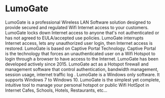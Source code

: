 # LumoGate
LumoGate is a professional Wireless LAN Software solution designed to provide secured and regulated Wifi Internet access to your customers. LumoGate locks down Internet access to anyone that's not authenticated or has not agreed to EULA/accepted use policies. LumoGate interrupts Internet access, lets any unauthorized user login, then Internet access is restored. LumoGate is based on Captive Portal Technology. Captive Portal is the technology that forces an unauthenticated user on a Wifi Hotspot to login through a browser to have access to the Internet. LumoGate has been developed actively since 2015. LumoGate act as a Hotspot firewall and management software that control authentication, bandwidth management, session usage, internet traffic log . LumoGate is a Windows only software. It supports Windows 7 to Windows 10. LumoGate is the simplest yet complete, intuitive tool to manage your personal hotspot or public Wifi HotSpot in Internet Cafes, Schools, Hotels, Restaurants, etc...
